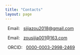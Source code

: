 ```yaml
---
title: "Contacts"
layout: page
---
```


<i class="fas fa-envelope"></i> &nbsp; Email: &nbsp; <a href="mailto:sijiazou2018@gmail.com">sijiazou2018@gmail.com</a>

<i class="fas fa-envelope"></i> &nbsp; Email: &nbsp; <a href="mailto:zousijia001@163.com">zousijia001@163.com</a>

<i class="fab fa-orcid"></i>    &nbsp; ORCID: &nbsp; <a href="https://orcid.org/0000-0003-2998-2469">0000-0003-2998-2469</a>
